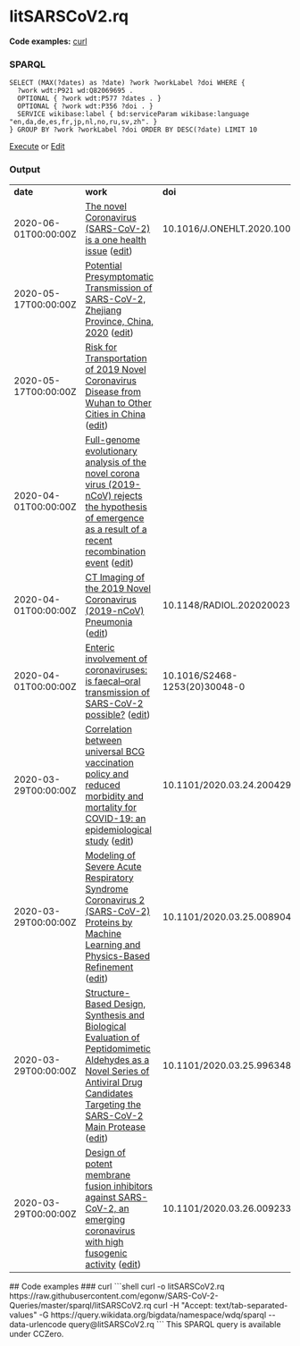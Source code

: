 # litSARSCoV2.rq
**Code examples:** [curl](#curl)
### SPARQL
```sparql
SELECT (MAX(?dates) as ?date) ?work ?workLabel ?doi WHERE {
  ?work wdt:P921 wd:Q82069695 .
  OPTIONAL { ?work wdt:P577 ?dates . }
  OPTIONAL { ?work wdt:P356 ?doi . }
  SERVICE wikibase:label { bd:serviceParam wikibase:language "en,da,de,es,fr,jp,nl,no,ru,sv,zh". }
} GROUP BY ?work ?workLabel ?doi ORDER BY DESC(?date) LIMIT 10
```
[Execute](https://query.wikidata.org/embed.html#SELECT%20%28MAX%28%3Fdates%29%20as%20%3Fdate%29%20%3Fwork%20%3FworkLabel%20%3Fdoi%20WHERE%20%7B%0A%20%20%3Fwork%20wdt%3AP921%20wd%3AQ82069695%20.%0A%20%20OPTIONAL%20%7B%20%3Fwork%20wdt%3AP577%20%3Fdates%20.%20%7D%0A%20%20OPTIONAL%20%7B%20%3Fwork%20wdt%3AP356%20%3Fdoi%20.%20%7D%0A%20%20SERVICE%20wikibase%3Alabel%20%7B%20bd%3AserviceParam%20wikibase%3Alanguage%20%22en%2Cda%2Cde%2Ces%2Cfr%2Cjp%2Cnl%2Cno%2Cru%2Csv%2Czh%22.%20%7D%0A%7D%20GROUP%20BY%20%3Fwork%20%3FworkLabel%20%3Fdoi%20ORDER%20BY%20DESC%28%3Fdate%29%20LIMIT%2010%0A) or [Edit](https://query.wikidata.org/#SELECT%20%28MAX%28%3Fdates%29%20as%20%3Fdate%29%20%3Fwork%20%3FworkLabel%20%3Fdoi%20WHERE%20%7B%0A%20%20%3Fwork%20wdt%3AP921%20wd%3AQ82069695%20.%0A%20%20OPTIONAL%20%7B%20%3Fwork%20wdt%3AP577%20%3Fdates%20.%20%7D%0A%20%20OPTIONAL%20%7B%20%3Fwork%20wdt%3AP356%20%3Fdoi%20.%20%7D%0A%20%20SERVICE%20wikibase%3Alabel%20%7B%20bd%3AserviceParam%20wikibase%3Alanguage%20%22en%2Cda%2Cde%2Ces%2Cfr%2Cjp%2Cnl%2Cno%2Cru%2Csv%2Czh%22.%20%7D%0A%7D%20GROUP%20BY%20%3Fwork%20%3FworkLabel%20%3Fdoi%20ORDER%20BY%20DESC%28%3Fdate%29%20LIMIT%2010%0A)


### Output
<table>
  <tr>
    <td><b>date</b></td>
    <td><b>work</b></td>
    <td><b>doi</b></td>
  </tr>
  <tr>
    <td>2020-06-01T00:00:00Z</td>
    <td><a href="https://tools.wmflabs.org/scholia/Q87461293">The novel Coronavirus (SARS-CoV-2) is a one health issue</a> (<a href="http://www.wikidata.org/entity/Q87461293">edit</a>)</td>
    <td>10.1016/J.ONEHLT.2020.100123</td>
  </tr>
  <tr>
    <td>2020-05-17T00:00:00Z</td>
    <td><a href="https://tools.wmflabs.org/scholia/Q87461449">Potential Presymptomatic Transmission of SARS-CoV-2, Zhejiang Province, China, 2020</a> (<a href="http://www.wikidata.org/entity/Q87461449">edit</a>)</td>
    <td></td>
  </tr>
  <tr>
    <td>2020-05-17T00:00:00Z</td>
    <td><a href="https://tools.wmflabs.org/scholia/Q87461585">Risk for Transportation of 2019 Novel Coronavirus Disease from Wuhan to Other Cities in China</a> (<a href="http://www.wikidata.org/entity/Q87461585">edit</a>)</td>
    <td></td>
  </tr>
  <tr>
    <td>2020-04-01T00:00:00Z</td>
    <td><a href="https://tools.wmflabs.org/scholia/Q87461786">Full-genome evolutionary analysis of the novel corona virus (2019-nCoV) rejects the hypothesis of emergence as a result of a recent recombination event</a> (<a href="http://www.wikidata.org/entity/Q87461786">edit</a>)</td>
    <td></td>
  </tr>
  <tr>
    <td>2020-04-01T00:00:00Z</td>
    <td><a href="https://tools.wmflabs.org/scholia/Q87461794">CT Imaging of the 2019 Novel Coronavirus (2019-nCoV) Pneumonia</a> (<a href="http://www.wikidata.org/entity/Q87461794">edit</a>)</td>
    <td>10.1148/RADIOL.2020200236</td>
  </tr>
  <tr>
    <td>2020-04-01T00:00:00Z</td>
    <td><a href="https://tools.wmflabs.org/scholia/Q87945074">Enteric involvement of coronaviruses: is faecal–oral transmission of SARS-CoV-2 possible?</a> (<a href="http://www.wikidata.org/entity/Q87945074">edit</a>)</td>
    <td>10.1016/S2468-1253(20)30048-0</td>
  </tr>
  <tr>
    <td>2020-03-29T00:00:00Z</td>
    <td><a href="https://tools.wmflabs.org/scholia/Q88979047">Correlation between universal BCG vaccination policy and reduced morbidity and mortality for COVID-19: an epidemiological study</a> (<a href="http://www.wikidata.org/entity/Q88979047">edit</a>)</td>
    <td>10.1101/2020.03.24.20042937</td>
  </tr>
  <tr>
    <td>2020-03-29T00:00:00Z</td>
    <td><a href="https://tools.wmflabs.org/scholia/Q88979098">Modeling of Severe Acute Respiratory Syndrome Coronavirus 2 (SARS-CoV-2) Proteins by Machine Learning and Physics-Based Refinement</a> (<a href="http://www.wikidata.org/entity/Q88979098">edit</a>)</td>
    <td>10.1101/2020.03.25.008904</td>
  </tr>
  <tr>
    <td>2020-03-29T00:00:00Z</td>
    <td><a href="https://tools.wmflabs.org/scholia/Q88979226">Structure-Based Design, Synthesis and Biological Evaluation of Peptidomimetic Aldehydes as a Novel Series of Antiviral Drug Candidates Targeting the SARS-CoV-2 Main Protease</a> (<a href="http://www.wikidata.org/entity/Q88979226">edit</a>)</td>
    <td>10.1101/2020.03.25.996348</td>
  </tr>
  <tr>
    <td>2020-03-29T00:00:00Z</td>
    <td><a href="https://tools.wmflabs.org/scholia/Q88979241">Design of potent membrane fusion inhibitors against SARS-CoV-2, an emerging coronavirus with high fusogenic activity</a> (<a href="http://www.wikidata.org/entity/Q88979241">edit</a>)</td>
    <td>10.1101/2020.03.26.009233</td>
  </tr>
</table>
## Code examples
### curl
```shell
curl -o litSARSCoV2.rq https://raw.githubusercontent.com/egonw/SARS-CoV-2-Queries/master/sparql/litSARSCoV2.rq
curl -H "Accept: text/tab-separated-values" -G https://query.wikidata.org/bigdata/namespace/wdq/sparql --data-urlencode query@litSARSCoV2.rq
```
This SPARQL query is available under CCZero.
